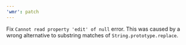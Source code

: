 ```yaml
---
'wmr': patch
---
```


Fix `Cannot read property 'edit' of null` error. This was caused by a wrong alternative to substring matches of `String.prototype.replace`.
